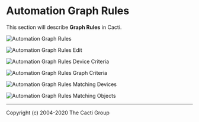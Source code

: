 # Automation Graph Rules

This section will describe **Graph Rules** in Cacti.

![Automation Graph Rules](images/automation-graph-rules.png)

![Automation Graph Rules Edit](images/automation-graph-rules-edit1.png)

![Automation Graph Rules Device Criteria](images/automation-graph-rules-edit2.png)

![Automation Graph Rules Graph Criteria](images/automation-graph-rules-edit3.png)

![Automation Graph Rules Matching Devices](images/automation-graph-rules-edit4.png)

![Automation Graph Rules Matching Objects](images/automation-graph-rules-edit5.png)

---
Copyright (c) 2004-2020 The Cacti Group
